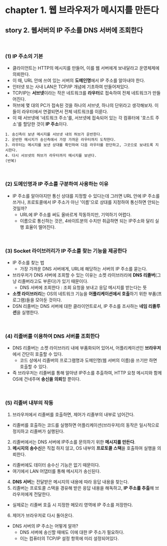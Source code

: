 # chapter 1. 웹 브라우저가 메시지를 만든다 
## story 2. 웹서버의 IP 주소를 DNS 서버에 조회한다
<br/>

### (1) IP 주소의 기본
- 클라이언트는 HTTP의 메시지를 만들어, 이를 웹 서버에게 보내달라고 운영체제에 의뢰한다.
- 이 때, URL 안에 쓰여 있는 서버의 **도메인명**에서 IP 주소를 알아내야 한다.
- 인터넷 또는 사내 LAN은 TCP/IP 개념에 기초하여 만들어져있다.
- TCP/IP는 **서브넷**이라는 작은 네트워크를 **라우터**로 접속하여 전체 네트워크가 만들어진다. 
- 허브에 몇 대의 PC가 접속된 것을 하나의 서브넷, 하나의 단위라고 생각해보자. 이들이 라우터에서 연결되면서 전체 네트워크를 이룬다. 
- 이 때 서브넷에 '네트워크 주소'를, 서브넷에 접속되어 있는 각 컴퓨터에 '호스트 주소'를 할당한 것이 **IP 주소**이다.

```
1. 송신측이 보낸 메시지를 서브넷 내의 허브가 운반한다.
2. 운반한 메시지가 송신측에서 가장 가까운 라우터까지 도착한다.
3. 라우터는 메시지를 보낸 상대를 확인하여 다음 라우터를 판단하고, 그곳으로 보내도록 지시한다.
4. 다시 서브넷의 허브가 라우터까지 메시지를 보낸다.  
(반복)
```
<br/>

### (2) 도메인명과 IP 주소를 구분하여 사용하는 이유
- IP 주소를 알아야지만 통신 상대를 지정할 수 있다는데 그러면 URL 안에 IP 주소를 쓰거나, 프로토콜에서 IP 주소가 아닌 '이름'으로 상대를 지정하여 통신하면 안되는 것일까?
  - URL에 IP 주소를 써도 올바르게 작동하지만, 기억하기 어렵다.
  - 이름으로 통신하는 것은, 4바이트분의 수치만 취급하면 되는 IP주소와 달리 실행 효율이 떨어진다.  
<br/>

### (3) Socket 라이브러리가 IP 주소를 찾는 기능을 제공한다
- IP 주소를 찾는 법
  - 가장 가까운 DNS 서버에게, URL에 해당하는 서버의 IP 주소를 묻는다.
- 브라우저가 DNS 서버에 조회할 수 있는 이유는 소켓 라이브러리에 **DNS 리졸버**(그냥 리졸버라고도 부른다)가 있기 때문이다.
  - DNS 서버에 조회한다 : 조회 요청을 보내고 응답 메시지를 받는다는 뜻
- **소켓 라이브러리**는 OS의 네트워크 기능을 **어플리케이션에서 호출**하기 위한 부품(프로그램)들을 모아둔 것이다.
- DSN 리졸버는 DNS 서버에 대한 클라이언트로서, IP 주소를 조사하는 **네임 리졸루션**을 실행한다.  
<br/>

### (4) 리졸버를 이용하여 DNS 서버를 조회한다
- DNS 리졸버는 소켓 라이브러리 내에 부품화되어 있어서, 어플리케이션인 **브라우저**에서 간단히 호출할 수 있다.  
  - 코드 상에서 리졸버의 프로그램명과 도메인명(웹 서버의 이름)을 쓰기만 하면 호출할 수 있다.
- 즉 브라우저는 리졸버를 통해 알아낸 IP주소를 추출하여, HTTP 요청 메시지와 함께 OS에 건네주며 **송신을 의뢰**할 뿐이다.
<br/>

### (5) 리졸버 내부의 작동
1. 브라우저에서 리졸버를 호출하면, 제어가 리졸부의 내부로 넘어간다.
  - 리졸버를 호출하는 코드를 실행하면 어플리케이션(브라우저)의 동작은 일시적으로 정지하고 리졸버가 실행된다.
2. 리졸버에서는 DNS 서버에 IP주소를 문의하기 위한 **메시지를 만든다**.
3. **메시지의 송수신**은 직접 하지 않고, OS 내부의 **프로토콜 스택**을 호출하여 실행을 의뢰한다.
  - 리졸버에도 데이터 송수신 기능은 없기 때문이다.
  - 여기에서 LAN 어댑터를 통해 메시지가 송신된다.
4. **DNS 서버**는 전달받은 메시지의 내용에 따라 응답 내용을 찾는다.
5. 리졸버는 프로토콜 스택을 경유해 받은 응답 내용을 해독하고, **IP 주소를 추출**해 브라우저에게 전달한다.
  - 실제로는 리졸버 호출 시 지정한 메모리 영역에 IP 주소를 저장한다.
6. 제어가 브라우저로 다시 돌아온다.

- DNS 서버의 IP 주소는 어떻게 알까?
  - DNS 서버에 송신할 때에도 이에 대한 IP 주소가 필요하다.
  - 이는 컴퓨터의 TCP/IP 설정 항목에 미리 설정되어있다.